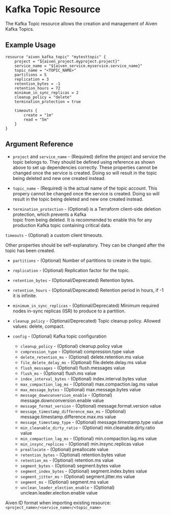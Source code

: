 # Kafka Topic Resource

The Kafka Topic resource allows the creation and management of Aiven Kafka Topics.

## Example Usage

```hcl
resource "aiven_kafka_topic" "mytesttopic" {
    project = "${aiven_project.myproject.project}"
    service_name = "${aiven_service.myservice.service_name}"
    topic_name = "<TOPIC_NAME>"
    partitions = 5
    replication = 3
    retention_bytes = -1
    retention_hours = 72
    minimum_in_sync_replicas = 2
    cleanup_policy = "delete"
    termination_protection = true

    timeouts {
        create = "1m"
        read = "5m"
    }
}
```

## Argument Reference

* `project` and `service_name` - (Required) define the project and service the topic belongs to.
They should be defined using reference as shown above to set up dependencies correctly.
These properties cannot be changed once the service is created. Doing so will result in
the topic being deleted and new one created instead.

* `topic_name` - (Required) is the actual name of the topic account. This propery cannot be changed
once the service is created. Doing so will result in the topic being deleted and new one
created instead.

* `termination_protection` - (Optional) is a Terraform client-side deletion protection, which prevents a Kafka  
topic from being deleted. It is recommended to enable this for any production Kafka topic 
containing critical data.

`timeouts` - (Optional) a custom client timeouts.

Other properties should be self-explanatory. They can be changed after the topic has been
created.

* `partitions` - (Optional) Number of partitions to create in the topic.

* `replication` - (Optional) Replication factor for the topic.

* `retention_bytes` - (Optional/Deprecated)  Retention bytes.

* `retention_hours` - (Optional/Deprecated)  Retention period in hours, if -1 it is infinite.

* `minimum_in_sync_replicas` - (Optional/Deprecated)  Minimum required nodes in-sync replicas 
(ISR) to produce to a partition.

* `cleanup_policy` - (Optional/Deprecated)  Topic cleanup policy. Allowed values: delete, compact.

* `config` - (Optional) Kafka topic configuration
    * `cleanup_policy` - (Optional) cleanup.policy value
    * `compression_type` - (Optional) compression.type value
    * `delete_retention_ms` - (Optional) delete.retention.ms value
    * `file_delete_delay_ms` - (Optional) file.delete.delay.ms value
    * `flush_messages` - (Optional) flush.messages value
    * `flush_ms` - (Optional) flush.ms value
    * `index_interval_bytes` - (Optional) index.interval.bytes value
    * `max_compaction_lag_ms` - (Optional) max.compaction.lag.ms value
    * `max_message_bytes` - (Optional) max.message.bytes value
    * `message_downconversion_enable` - (Optional) message.downconversion.enable value
    * `message_format_version` - (Optional) message.format.version value
    * `message_timestamp_difference_max_ms` - (Optional) message.timestamp.difference.max.ms value
    * `message_timestamp_type` - (Optional) message.timestamp.type value
    * `min_cleanable_dirty_ratio` - (Optional) min.cleanable.dirty.ratio value
    * `min_compaction_lag_ms` - (Optional) min.compaction.lag.ms value
    * `min_insync_replicas` - (Optional) min.insync.replicas value
    * `preallocate` - (Optional) preallocate value
    * `retention_bytes` - (Optional) retention.bytes value
    * `retention_ms` - (Optional) retention.ms value
    * `segment_bytes` - (Optional) segment.bytes value
    * `segment_index_bytes` - (Optional) segment.index.bytes value
    * `segment_jitter_ms` - (Optional) segment.jitter.ms value
    * `segment_ms` - (Optional) segment.ms value
    * `unclean_leader_election_enable` - (Optional) unclean.leader.election.enable value

Aiven ID format when importing existing resource: `<project_name>/<service_name>/<topic_name>`

